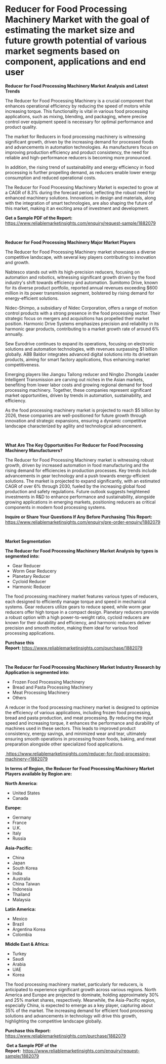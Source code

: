 <p><h1>Reducer for Food Processing Machinery Market with the goal of estimating the market size and future growth potential of various market segments based on component, applications and end user</h1></p><p><strong>Reducer for Food Processing Machinery Market Analysis and Latest Trends</strong></p>
<p><p>The Reducer for Food Processing Machinery is a crucial component that enhances operational efficiency by reducing the speed of motors while increasing torque. This functionality is vital in various food processing applications, such as mixing, blending, and packaging, where precise control over equipment speed is necessary for optimal performance and product quality. </p><p>The market for Reducers in food processing machinery is witnessing significant growth, driven by the increasing demand for processed foods and advancements in automation technologies. As manufacturers focus on improving production efficiency and product consistency, the need for reliable and high-performance reducers is becoming more pronounced. </p><p>In addition, the rising trend of sustainability and energy efficiency in food processing is further propelling demand, as reducers enable lower energy consumption and reduced operational costs. </p><p>The Reducer for Food Processing Machinery Market is expected to grow at a CAGR of 8.3% during the forecast period, reflecting the robust need for enhanced machinery solutions. Innovations in design and materials, along with the integration of smart technologies, are also shaping the future of this market, making it an exciting area of investment and development.</p></p>
<p><strong>Get a Sample PDF of the Report:&nbsp;</strong> <a href="https://www.reliablemarketinsights.com/enquiry/request-sample/1882079?utm_campaign=2241&utm_medium=2&utm_source=Github&utm_content=ia&utm_term=12042025&utm_id=reducer-for-food-processing-machinery">https://www.reliablemarketinsights.com/enquiry/request-sample/1882079</a></p>
<p>&nbsp;</p>
<p><strong>Reducer for Food Processing Machinery Major Market Players</strong></p>
<p><p>The Reducer for Food Processing Machinery market showcases a diverse competitive landscape, with several key players contributing to innovation and growth. </p><p>Nabtesco stands out with its high-precision reducers, focusing on automation and robotics, witnessing significant growth driven by the food industry's shift towards efficiency and automation. Sumitomo Drive, known for its diverse product portfolio, reported annual revenues exceeding $600 million in its power transmission segment, bolstered by rising demand for energy-efficient solutions.</p><p>Nidec-Shimpo, a subsidiary of Nidec Corporation, offers a range of motion control products with a strong presence in the food processing sector. Their strategic focus on mergers and acquisitions has propelled their market position. Harmonic Drive Systems emphasizes precision and reliability in its harmonic gear products, contributing to a market growth rate of around 6% annually.</p><p>Sew Eurodrive continues to expand its operations, focusing on electronic solutions and automation technologies, with revenues surpassing $1 billion globally. ABB Baldor integrates advanced digital solutions into its drivetrain products, aiming for smart factory applications, thus enhancing market competitiveness.</p><p>Emerging players like Jiangsu Tailong reducer and Ningbo Zhongda Leader Intelligent Transmission are carving out niches in the Asian markets, benefiting from lower labor costs and growing regional demand for food processing machinery. Together, these companies represent significant market opportunities, driven by trends in automation, sustainability, and efficiency.</p><p>As the food processing machinery market is projected to reach $5 billion by 2026, these companies are well-positioned for future growth through innovation and strategic expansions, ensuring a dynamic competitive landscape characterized by agility and technological advancement.</p></p>
<p>&nbsp;</p>
<p><strong>What Are The Key Opportunities For Reducer for Food Processing Machinery Manufacturers?</strong></p>
<p><p>The Reducer for Food Processing Machinery market is witnessing robust growth, driven by increased automation in food manufacturing and the rising demand for efficiencies in production processes. Key trends include advancements in gear technology and a push towards energy-efficient solutions. The market is projected to expand significantly, with an estimated CAGR of over 6% through 2030, fueled by the increasing global food production and safety regulations. Future outlook suggests heightened investments in R&D to enhance performance and sustainability, alongside growing applications in emerging markets, positioning reducers as critical components in modern food processing systems.</p></p>
<p><strong>Inquire or Share Your Questions If Any Before Purchasing This Report:</strong> <a href="https://www.reliablemarketinsights.com/enquiry/pre-order-enquiry/1882079?utm_campaign=2241&utm_medium=2&utm_source=Github&utm_content=ia&utm_term=12042025&utm_id=reducer-for-food-processing-machinery">https://www.reliablemarketinsights.com/enquiry/pre-order-enquiry/1882079</a></p>
<p>&nbsp;</p>
<p><strong>Market Segmentation</strong></p>
<p><strong>The Reducer for Food Processing Machinery Market Analysis by types is segmented into:</strong></p>
<p><ul><li>Gear Reducer</li><li>Worm Gear Reducery</li><li>Planetary Reducer</li><li>Cycloid Reducer</li><li>Harmonic Reducer</li></ul></p>
<p><p>The food processing machinery market features various types of reducers, each designed to efficiently manage torque and speed in mechanical systems. Gear reducers utilize gears to reduce speed, while worm gear reducers offer high torque in a compact design. Planetary reducers provide a robust option with a high power-to-weight ratio, cycloid reducers are known for their durability and efficiency, and harmonic reducers deliver precision and smooth motion, making them ideal for various food processing applications.</p></p>
<p><strong>Purchase this Report:&nbsp;</strong><a href="https://www.reliablemarketinsights.com/purchase/1882079?utm_campaign=2241&utm_medium=2&utm_source=Github&utm_content=ia&utm_term=12042025&utm_id=reducer-for-food-processing-machinery">https://www.reliablemarketinsights.com/purchase/1882079</a></p>
<p>&nbsp;</p>
<p><strong>The Reducer for Food Processing Machinery Market Industry Research by Application is segmented into:</strong></p>
<p><ul><li>Frozen Food Processing Machinery</li><li>Bread and Pasta Processing Machinery</li><li>Meat Processing Machinery</li><li>Others</li></ul></p>
<p><p>A reducer in the food processing machinery market is designed to optimize the efficiency of various applications, including frozen food processing, bread and pasta production, and meat processing. By reducing the input speed and increasing torque, it enhances the performance and durability of machines used in these sectors. This leads to improved product consistency, energy savings, and minimized wear and tear, ultimately ensuring smooth operations in processing frozen foods, baking, and meat preparation alongside other specialized food applications.</p></p>
<p><a href="https://www.reliablemarketinsights.com/reducer-for-food-processing-machinery-r1882079?utm_campaign=2241&utm_medium=2&utm_source=Github&utm_content=ia&utm_term=12042025&utm_id=reducer-for-food-processing-machinery">&nbsp;https://www.reliablemarketinsights.com/reducer-for-food-processing-machinery-r1882079</a></p>
<p><strong>In terms of Region, the Reducer for Food Processing Machinery Market Players available by Region are:</strong></p>
<p>
    <p> <strong> North America: </strong>
        <ul>
            <li>United States</li>
            <li>Canada</li>
        </ul>
        </p> 
    <p> <strong> Europe: </strong>
        <ul>
            <li>Germany</li>
            <li>France</li>
            <li>U.K.</li>
            <li>Italy</li>
            <li>Russia</li>
        </ul>
        </p> 
    <p> <strong> Asia-Pacific: </strong>
        <ul>
            <li>China</li>
            <li>Japan</li>
            <li>South Korea</li>
            <li>India</li>
            <li>Australia</li>
            <li>China Taiwan</li>
            <li>Indonesia</li>
            <li>Thailand</li>
            <li>Malaysia</li>
        </ul>
        </p> 
    <p> <strong> Latin America: </strong>
        <ul>
            <li>Mexico</li>
            <li>Brazil</li>
            <li>Argentina Korea</li>
            <li>Colombia</li>
        </ul>
        </p> 
    <p> <strong> Middle East & Africa: </strong>
        <ul>
            <li>Turkey</li>
            <li>Saudi</li>
            <li>Arabia</li>
            <li>UAE</li>
            <li>Korea</li>
        </ul>
    </p>
    </p>
<p><p>The food processing machinery market, particularly for reducers, is anticipated to experience significant growth across various regions. North America and Europe are projected to dominate, holding approximately 30% and 25% market shares, respectively. Meanwhile, the Asia-Pacific region, especially China, is expected to emerge as a key player, capturing about 35% of the market. The increasing demand for efficient food processing solutions and advancements in technology will drive this growth, highlighting the competitive landscape globally.</p></p>
<p><strong>Purchase this Report: </strong><a href="https://www.reliablemarketinsights.com/purchase/1882079?utm_campaign=2241&utm_medium=2&utm_source=Github&utm_content=ia&utm_term=12042025&utm_id=reducer-for-food-processing-machinery">https://www.reliablemarketinsights.com/purchase/1882079</a></p>
<p>&nbsp;<strong>Get a Sample PDF of the Report:&nbsp;&nbsp;</strong><a href="https://www.reliablemarketinsights.com/enquiry/request-sample/1882079?utm_campaign=2241&utm_medium=2&utm_source=Github&utm_content=ia&utm_term=12042025&utm_id=reducer-for-food-processing-machinery">https://www.reliablemarketinsights.com/enquiry/request-sample/1882079</a></p>
<p><strong></strong></p>
<p><p></p><p></p><p></p></p>